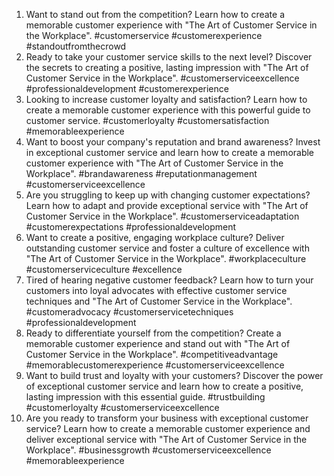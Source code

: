 1. Want to stand out from the competition? Learn how to create a memorable customer experience with "The Art of Customer Service in the Workplace". #customerservice #customerexperience #standoutfromthecrowd
2. Ready to take your customer service skills to the next level? Discover the secrets to creating a positive, lasting impression with "The Art of Customer Service in the Workplace". #customerserviceexcellence #professionaldevelopment #customerexperience
3. Looking to increase customer loyalty and satisfaction? Learn how to create a memorable customer experience with this powerful guide to customer service. #customerloyalty #customersatisfaction #memorableexperience
4. Want to boost your company's reputation and brand awareness? Invest in exceptional customer service and learn how to create a memorable customer experience with "The Art of Customer Service in the Workplace". #brandawareness #reputationmanagement #customerserviceexcellence
5. Are you struggling to keep up with changing customer expectations? Learn how to adapt and provide exceptional service with "The Art of Customer Service in the Workplace". #customerserviceadaptation #customerexpectations #professionaldevelopment
6. Want to create a positive, engaging workplace culture? Deliver outstanding customer service and foster a culture of excellence with "The Art of Customer Service in the Workplace". #workplaceculture #customerserviceculture #excellence
7. Tired of hearing negative customer feedback? Learn how to turn your customers into loyal advocates with effective customer service techniques and "The Art of Customer Service in the Workplace". #customeradvocacy #customerservicetechniques #professionaldevelopment
8. Ready to differentiate yourself from the competition? Create a memorable customer experience and stand out with "The Art of Customer Service in the Workplace". #competitiveadvantage #memorablecustomerexperience #customerserviceexcellence
9. Want to build trust and loyalty with your customers? Discover the power of exceptional customer service and learn how to create a positive, lasting impression with this essential guide. #trustbuilding #customerloyalty #customerserviceexcellence
10. Are you ready to transform your business with exceptional customer service? Learn how to create a memorable customer experience and deliver exceptional service with "The Art of Customer Service in the Workplace". #businessgrowth #customerserviceexcellence #memorableexperience
